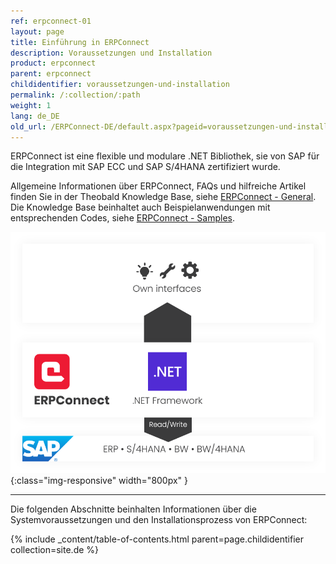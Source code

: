 ```yaml
---
ref: erpconnect-01
layout: page
title: Einführung in ERPConnect
description: Voraussetzungen und Installation
product: erpconnect
parent: erpconnect
childidentifier: voraussetzungen-und-installation
permalink: /:collection/:path
weight: 1
lang: de_DE
old_url: /ERPConnect-DE/default.aspx?pageid=voraussetzungen-und-installation
---
```


ERPConnect ist eine flexible und modulare .NET Bibliothek, sie von SAP für die Integration mit SAP ECC und SAP S/4HANA zertifiziert wurde.

Allgemeine Informationen über ERPConnect, FAQs und hilfreiche Artikel finden Sie in der Theobald Knowledge Base, siehe [ERPConnect - General](https://kb.theobald-software.com/erpconnect-general).<br>
Die Knowledge Base beinhaltet auch Beispielanwendungen mit entsprechenden Codes, siehe [ERPConnect - Samples](https://kb.theobald-software.com/erpconnect-samples).

![ERP-Connect](/img/content/erpconnect/architecture_erpconnect.png){:class="img-responsive" width="800px" }

****
Die folgenden Abschnitte beinhalten Informationen über die Systemvoraussetzungen und den Installationsprozess von ERPConnect:

{% include _content/table-of-contents.html parent=page.childidentifier collection=site.de %}